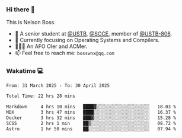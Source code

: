 ### Hi there 👋

<!--
**bosswnx/bosswnx** is a ✨ _special_ ✨ repository because its `README.md` (this file) appears on your GitHub profile.

Here are some ideas to get you started:

- 🔭 I’m currently working on ...
- 🌱 I’m currently learning ...
- 👯 I’m looking to collaborate on ...
- 🤔 I’m looking for help with ...
- 💬 Ask me about ...
- 📫 How to reach me: ...
- 😄 Pronouns: ...
- ⚡ Fun fact: ...
-->

This is Nelson Boss.

- 🏫 A senior student at [@USTB](https://www.ustb.edu.cn/), [@SCCE](https://scce.ustb.edu.cn/), member of [@USTB-806](https://ustb-806.github.io/).
- 🌱 Currently focusing on Operating Systems and Compilers.
- 🧑🏻‍💻 An AFO OIer and ACMer.
- 📫 Feel free to reach me: `bosswnx@qq.com`

### Wakatime 💻

<!--START_SECTION:waka-->

```txt
From: 31 March 2025 - To: 30 April 2025

Total Time: 22 hrs 28 mins

Markdown     4 hrs 10 mins   ████▓░░░░░░░░░░░░░░░░░░░░   18.03 %
MDX          3 hrs 47 mins   ████░░░░░░░░░░░░░░░░░░░░░   16.37 %
Docker       3 hrs 32 mins   ███▓░░░░░░░░░░░░░░░░░░░░░   15.28 %
SCSS         2 hrs 1 min     ██▒░░░░░░░░░░░░░░░░░░░░░░   08.72 %
Astro        1 hr 50 mins    ██░░░░░░░░░░░░░░░░░░░░░░░   07.94 %
```

<!--END_SECTION:waka-->
